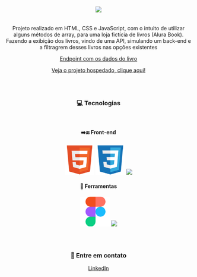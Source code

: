 <br>
<div align="center">
<img src="https://readme-typing-svg.herokuapp.com?font=Montserrat&pause=1000&color=3066BE&center=true&width=435&lines=Métodos+De+Array+em+JS">
</div>
<br>
<p align="center">Projeto realizado em HTML, CSS e JavaScript, com o intuito de utilizar alguns métodos de array, para uma loja fictícia de livros (Alura Book). Fazendo a exibição dos livros, vindo de uma API, simulando um back-end e a filtragrem desses livros nas opções existentes</p>
<p  align="center"><a href="https://guilhermeonrails.github.io/casadocodigo/livros.json" target="_blank">Endpoint com os dados do livro<a/></p>
<p  align="center"><a href="https://barbourdev.github.io/metodosArray/" target="_blank">Veja o projeto hospedado, clique aqui!<a/></p>
  
##

<br>
<h3 align="center"> 💻 Tecnologias</h3>
<br>

<div align="center">
  
  <h4> ➡️🔚 Front-end<h4>
  <img src="https://raw.githubusercontent.com/devicons/devicon/master/icons/html5/html5-original.svg" width="80px">
  <img src="https://raw.githubusercontent.com/devicons/devicon/master/icons/css3/css3-original.svg" width="80px">
  <img src="https://icongr.am/devicon/javascript-original.svg?size=100&color=currentColor" width="80px">
  
  <h4> 🔧 Ferramentas<h4>
  <img src="https://raw.githubusercontent.com/devicons/devicon/master/icons/figma/figma-original.svg" width="80px">
  <img src="https://icongr.am/devicon/git-original.svg?size=128&color=ffffff" width="80px">
</div>
<br>

##

<div align="center">
<h3 align="center">📢 Entre em contato</h3>
<a href="https://www.linkedin.com/in/felipebarbour/" target="_blank">LinkedIn<a/>
</div>
